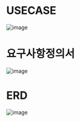 # USECASE
![image](https://github.com/SHIN-HANBEEN/MetanetFinal/assets/122966135/624e7f79-4d48-45c7-8814-00669bec278d)

# 요구사항정의서
![image](https://github.com/SHIN-HANBEEN/MetanetFinal/assets/122966135/dacdb407-ee7c-4d5b-a585-d9052e453c44)

# ERD
![image](https://github.com/SHIN-HANBEEN/MetanetFinal/assets/122966135/6d3cbcc3-5e5c-4a4e-bf14-c3ee10822d61)






